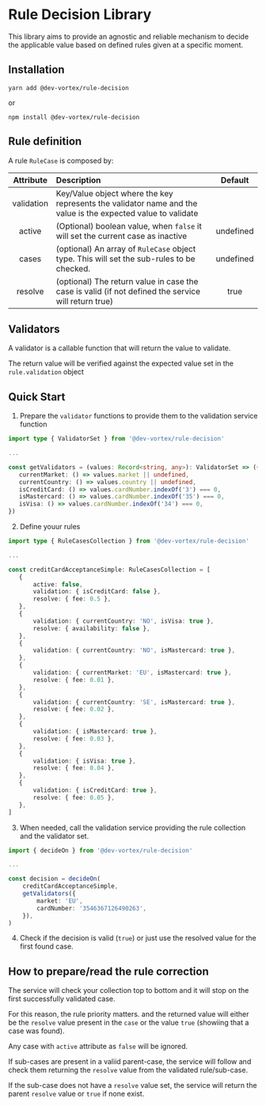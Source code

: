 # Rule Decision Library
This library aims to provide an agnostic and reliable mechanism to decide the applicable value based on defined rules given at a specific moment.

## Installation
```
yarn add @dev-vortex/rule-decision
```

or

```
npm install @dev-vortex/rule-decision
```

## Rule definition
A rule `RuleCase` is composed by:

| Attribute | Description | Default |
|:---------:|:------------|:-------:|
|validation|Key/Value object where the key represents the validator name and the value is the expected value to validate||
|active|(Optional) boolean value, when `false` it will set the current case as inactive|undefined|
|cases|(optional) An array of `RuleCase` object type. This will set the sub-rules to be checked.|undefined|
|resolve|(optional) The return value in case the case is valid (if not defined the service will return true)|true|

## Validators
A validator is a callable function that will return the value to validate. 

The return value will be verified against the expected value set in the `rule.validation` object

## Quick Start
 1. Prepare the `validator` functions to provide them to the validation service function
 ```typescript
import type { ValidatorSet } from '@dev-vortex/rule-decision'

...

 const getValidators = (values: Record<string, any>): ValidatorSet => ({
    currentMarket: () => values.market || undefined,
    currentCountry: () => values.country || undefined,
    isCreditCard: () => values.cardNumber.indexOf('3') === 0,
    isMastercard: () => values.cardNumber.indexOf('35') === 0,
    isVisa: () => values.cardNumber.indexOf('34') === 0,
})
 ```

 2. Define youur rules
 ```typescript
import type { RuleCasesCollection } from '@dev-vortex/rule-decision'

...

const creditCardAcceptanceSimple: RuleCasesCollection = [
    {
        active: false,
        validation: { isCreditCard: false },
        resolve: { fee: 0.5 },
    },
    {
        validation: { currentCountry: 'NO', isVisa: true },
        resolve: { availability: false },
    },
    {
        validation: { currentCountry: 'NO', isMastercard: true },
    },
    {
        validation: { currentMarket: 'EU', isMastercard: true },
        resolve: { fee: 0.01 },
    },
    {
        validation: { currentCountry: 'SE', isMastercard: true },
        resolve: { fee: 0.02 },
    },
    {
        validation: { isMastercard: true },
        resolve: { fee: 0.03 },
    },
    {
        validation: { isVisa: true },
        resolve: { fee: 0.04 },
    },
    {
        validation: { isCreditCard: true },
        resolve: { fee: 0.05 },
    },
]

 ```

 3. When needed, call the validation service providing the rule collection and the validator set.
```typescript
import { decideOn } from '@dev-vortex/rule-decision'

...

const decision = decideOn(
    creditCardAcceptanceSimple,
    getValidators({
        market: 'EU',
        cardNumber: '3546367126490263',
    }),
)
```

4. Check if the decision is valid (`true`) or just use the resolved value for the first found case.

## How to prepare/read the rule correction
The service will check your collection top to bottom and it will stop on the first successfully validated case. 

For this reason, the rule priority matters. and the returned value will either be the `resolve` value present in the `case` or the value `true` (showiing that a case was found).

Any case with `active` attribute as `false` will be ignored.

If sub-cases are present in a valiid parent-case, the service will follow and check them returning the `resolve` value from the validated rule/sub-case.

If the sub-case does not have a `resolve` value set, the service will return the parent `resolve` value or `true` if none exist.